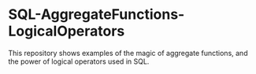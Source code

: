 # SQL-AggregateFunctions-LogicalOperators
This repository shows examples of the magic of aggregate functions, and the power of logical operators used in SQL. 
